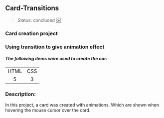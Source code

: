 ## Card-Transitions

> Status: concluded 🆗

### Card creation project 
### Using transition to give animation effect

#### _The following items were used to create the car:_
<table>
  <tr align="center"> 
    <td> HTML </td>
    <td> CSS </td>
  </tr>
  <tr align="center">
    <td> 5 </td>
    <td> 3 </td>
  </tr>
</table>

  ### Description:
  <p>In this project, a card was created with animations. Which are shown when hovering the mouse cursor over the card.</p>
